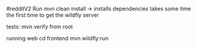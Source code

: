 #redditV2
Run mvn clean install -> installs dependencies takes some time the first time to
get the wildfly server

tests:
mvn verify from root

running web
cd frontend
mvn wildfly:run